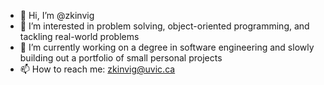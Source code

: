 - 👋 Hi, I’m @zkinvig
- 👀 I’m interested in problem solving, object-oriented programming, and tackling real-world problems
- 🌱 I’m currently working on a degree in software engineering and slowly building out a portfolio of small personal projects
- 📫 How to reach me: zkinvig@uvic.ca

<!---
zkinvig/zkinvig is a ✨ special ✨ repository because its `README.md` (this file) appears on your GitHub profile.
You can click the Preview link to take a look at your changes.
--->
